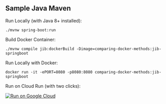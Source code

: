 Sample Java Maven
-----------------

Run Locally (with Java 8+ installed):
```
./mvnw spring-boot:run
```

Build Docker Container:
```
./mvnw compile jib:dockerBuild -Dimage=comparing-docker-methods:jib-springboot
```

Run Locally with Docker:
```
docker run -it -ePORT=8080 -p8080:8080 comparing-docker-methods:jib-springboot
```

Run on Cloud Run (with two clicks):

[![Run on Google Cloud](https://deploy.cloud.run/button.svg)](https://deploy.cloud.run)
